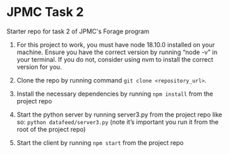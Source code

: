 # JPMC Task 2
Starter repo for task 2 of JPMC's Forage program

1. For this project to work, you must have node 18.10.0 installed on your machine. Ensure you have the correct version by running “node -v” in your terminal. If you do not, consider using nvm to install the correct version for you.

2. Clone the repo by running command `git clone <repository_url>`.

3. Install the necessary dependencies by running `npm install` from the project repo
 
4. Start the python server by running server3.py from the project repo like so: `python datafeed/server3.py` (note it’s important you run it from the root of the project repo)
 
5. Start the client by running `npm start` from the project repo
